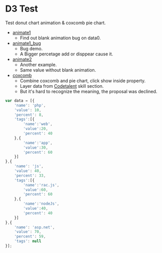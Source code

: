 D3 Test
===========

Test donut chart animation & coxcomb pie chart.

* [animate1](http://windfish27.github.io/CodeTalentD3Test/animate1.html)
  - Find out blank animation bug on data0.
* [animate1_bug](http://windfish27.github.io/CodeTalentD3Test/animate1_bug.html)
  - Bug demo.
  - A Bigger percetage add or disppear cause it.
* [animate2](http://windfish27.github.io/CodeTalentD3Test/animate2.html)
  - Another example.
  - Same value without blank animation.
* [coxcomb](http://windfish27.github.io/CodeTalentD3Test/coxcomb.html)
  - Combine coxcomb and pie chart, click show inside property.
  - Layer data from [Codetalent](https://github.com/windfish27/CodeTalent) skill section.
  - But it's hard to recognize the meaning, the proposal was declined.

```js
var data = [{
    'name': 'php',
    'value': 10,
    'percent': 8,
    'tags':[{
		'name':'web',
		'value':20,
		'percent': 40
    },{
		'name':'app',
		'value':30,
		'percent': 60
    }]
},{
    'name': 'js',
    'value': 40,
    'percent': 33,
    'tags':[{
		'name':'rac.js',
		'value':60,
		'percent': 60
    },{
		'name':'nodeJs',
		'value':40,
		'percent': 40
    }]
},{
    'name': 'asp.net',
    'value': 70,
    'percent': 59,
    'tags': null
}];
```
